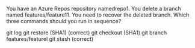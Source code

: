 You have an Azure Repos repository namedrepo1.
You delete a branch named features/feature11.
You need to recover the deleted branch.
Which three commands should you run in sequence? 

git log
git restore (SHA1) (correct)
git checkout (SHA1)
git branch features/featurel
git stash (correct)